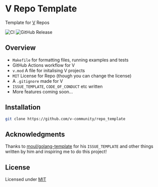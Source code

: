 # V Repo Template

Template for [V](vlang.io) Repos

![CI](https://github.com/v-community/repo_template/workflows/CI/badge.svg?branch=master)
![GitHub Release](https://img.shields.io/github/release/v-community/repo_template.svg)

## Overview

- `Makefile` for formatting files, running examples and tests
- GitHub Actions workflow for V
- `v.mod` A file for initalising V projects
- `MIT` License for Repo (though you can change the license)
- A `.gitignore` made for V
- `ISSUE_TEMPLATE`, `CODE_OF_CONDUCT` etc written
- More features coming soon...

## Installation

```bash
git clone https://github.com/v-community/repo_template
```

## Acknowledgments

Thanks to [moul/golang-template](https://github.com/moul/golang-repo-template) for his `ISSUE_TEMPLATE` and other things written by him and inspiring me to do this project!

## License

Licensed under [MIT](LICENSE)